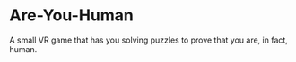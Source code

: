 # Are-You-Human
A small VR game that has you solving puzzles to prove that you are, in fact, human.
